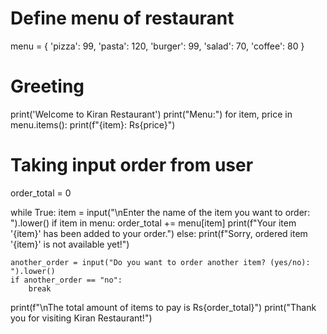 # Define menu of restaurant
menu = {
   'pizza': 99,
   'pasta': 120,
   'burger': 99,
   'salad': 70,
   'coffee': 80
}

# Greeting
print('Welcome to Kiran Restaurant')
print("Menu:")
for item, price in menu.items():
    print(f"{item}: Rs{price}")

# Taking input order from user
order_total = 0

while True:
    item = input("\nEnter the name of the item you want to order: ").lower()
    if item in menu:
        order_total += menu[item]
        print(f"Your item '{item}' has been added to your order.")
    else:
        print(f"Sorry, ordered item '{item}' is not available yet!")

    another_order = input("Do you want to order another item? (yes/no): ").lower()
    if another_order == "no":
        break

print(f"\nThe total amount of items to pay is Rs{order_total}")
print("Thank you for visiting Kiran Restaurant!")
